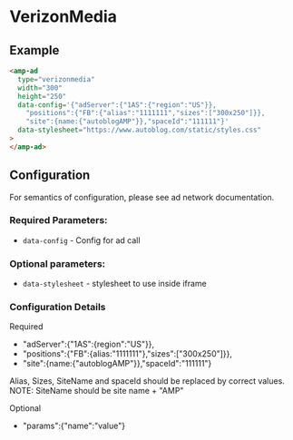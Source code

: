 <!---
Copyright 2015 The AMP HTML Authors. All Rights Reserved.

Licensed under the Apache License, Version 2.0 (the "License");
you may not use this file except in compliance with the License.
You may obtain a copy of the License at

      http://www.apache.org/licenses/LICENSE-2.0

Unless required by applicable law or agreed to in writing, software
distributed under the License is distributed on an "AS-IS" BASIS,
WITHOUT WARRANTIES OR CONDITIONS OF ANY KIND, either express or implied.
See the License for the specific language governing permissions and
limitations under the License.
-->

# VerizonMedia

## Example

```html
<amp-ad
  type="verizonmedia"
  width="300"
  height="250"
  data-config='{"adServer":{"1AS":{"region":"US"}},
    "positions":{"FB":{"alias":"1111111","sizes":["300x250"]}},
    "site":{name:{"autoblogAMP"}},"spaceId":"111111"}'
  data-stylesheet="https://www.autoblog.com/static/styles.css"
>
</amp-ad>
```

## Configuration
For semantics of configuration, please see ad network documentation.

### Required Parameters:
* `data-config` - Config for ad call

### Optional parameters:
* `data-stylesheet` - stylesheet to use inside iframe

### Configuration Details
Required
* "adServer":{"1AS":{region":"US"}},
* "positions":{"FB":{alias:"1111111"},"sizes":["300x250"]}},
* "site":{name:{"autoblogAMP"}},"spaceId":"111111"}

Alias, Sizes, SiteName and spaceId should be replaced by correct values.
NOTE: SiteName should be site name + "AMP"

Optional
* "params":{"name":"value"}

